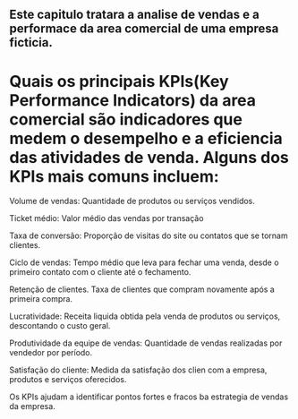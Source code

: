 ## Este capitulo tratara a analise de vendas e a performace da area comercial de uma empresa ficticia.


# Quais os principais KPIs(Key Performance Indicators) da area comercial são indicadores que medem o desempelho e a eficiencia das atividades de venda. Alguns dos KPIs mais comuns incluem:

Volume de vendas: Quantidade de produtos ou serviços vendidos.

Ticket médio: Valor médio das vendas por transação

Taxa de conversão: Proporção de visitas do site ou contatos que se tornam clientes.

Ciclo de vendas: Tempo médio que leva para fechar uma venda, desde o primeiro contato com o cliente até o fechamento.

Retenção de clientes. Taxa de clientes que compram novamente após a primeira compra.

Lucratividade: Receita liquida obtida pela venda de produtos ou serviços, descontando o custo geral.

Produtividade da equipe de vendas: Quantidade de vendas realizadas por vendedor por período.

Satisfação do cliente: Medida da satisfação dos clien com a empresa, produtos e serviços oferecidos.

Os KPIs ajudam a identificar pontos fortes e fracos ba estrategia de vendas da empresa.